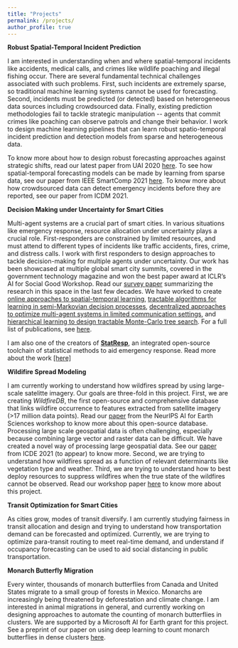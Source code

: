 ```yaml
---
title: "Projects"
permalink: /projects/
author_profile: true
---
```


<b>Robust Spatial-Temporal Incident Prediction</b> <br> 

I am interested in understanding when and where spatial-temporal incidents like accidents, medical calls, and crimes like wildlife poaching and illegal fishing occur. There are several fundamental technical challenges associated with such problems. First, such incidents are extremely sparse, so traditional machine learning systems cannot be used for forecasting. Second, incidents must be predicted (or detected) based on heterogeneous data sources including crowdsourced data. Finally, existing prediction methodologies fail to tackle strategic manipulation -- agents that commit crimes like poaching can observe patrols and change their behavior. I work to design machine learning pipelines that can learn robust spatio-temporal incident prediction and detection models from sparse and heterogeneous data.

To know more about how to design robust forecasting approaches against strategic shifts, read our latest paper from UAI 2020 [here](https://ayanmukhopadhyay.github.io/files/UAI_full.pdf). To see how spatial-temporal forecasting models can be made by learning from sparse data, see our paper from IEEE SmartComp 2021 [here](https://arxiv.org/abs/2106.08307). To know more about how crowdsourced data can detect emergency incidents before they are reported, see our paper from ICDM 2021.


<b>Decision Making under Uncertainty for Smart Cities</b> <br> 

Multi-agent systems are a crucial part of smart cities. In various situations like emergency response, resource allocation under uncertainty plays a crucial role. First-responders are constrained by limited resources, and must attend to different types of incidents like traffic accidents, fires, crime, and distress calls. I work with first responders to design approaches to tackle decision-making for multiple agents under uncertainty. Our work has been showcased at multiple global smart city summits, covered in the government technology magazine and won the best paper award at ICLR’s AI for Social Good Workshop. Read our [survey paper](https://arxiv.org/abs/2006.04200) summarizing the research in this space in the last few decades. We have worked to create [online approaches to spatial-temporal learning](https://dl.acm.org/doi/pdf/10.1145/3302509.3311055), [tractable algorithms for learning in semi-Markovian decision processes](https://dl.acm.org/doi/10.5555/3237383.3237471), [decentralized approaches to optimize multi-agent systems in limited communication settings](https://arxiv.org/abs/2001.07362), and [hierarchical learning to design tractable Monte-Carlo tree search](https://arxiv.org/abs/2012.13300). For a full list of publications, see [here](https://ayanmukhopadhyay.github.io/publications/).

I am also one of the creators of [<b>StatResp</b>](https://statresp.ai/), an integrated open-source toolchain of statistical methods to aid emergency response. Read more about the work [[here]](https://ayanmukhopadhyay.github.io/files/aisg_iclr19.pdf)


<b>Wildifire Spread Modeling</b> <br> 

I am currently working to understand how wildfires spread by using large-scale satelitte imagery. Our goals are three-fold in this project. First, we are creating <i>WildfireDB</i>, the first open-source and comprehensive database that links wildfire occurrence to features extracted from satellite imagery (>17 million data points). Read our <a href="https://ayanmukhopadhyay.github.io/files/neurips20.pdf">paper</a> from the NeurIPS AI for Earth Sciences workshop to know more about this open-source database. Processing large scale geospatial data is often challenging, especially because combining large vector and raster data can be difficult. We have created a novel way of processing large geospatial data. See our <a href="https://ayanmukhopadhyay.github.io/files/icde21.pdf">paper</a> from ICDE 2021 (to appear) to know more.  Second, we are trying to understand how wildfires spread as a function of relevant determinants like vegetation type and weather. Third, we are trying to understand how to best deploy resources to suppress wildfires when the true state of the wildfires cannot be observed. Read our workshop paper <a href="https://ayanmukhopadhyay.github.io/files/aaai_wildfire.pdf">here</a> to know more about this project. 


<b>Transit Optimization for Smart Cities</b> <br>

As cities grow, modes of transit diversify. I am currently studying fairness in transit allocation and design and trying to understand how transportation demand can be forecasted and optimized. Currently, we are trying to optimize para-transit routing to meet real-time demand, and understand if occupancy forecasting can be used to aid social distancing in public transportation. 


<b>Monarch Butterfly Migration</b> <br> 

Every winter, thousands of monarch butterflies from Canada and United States migrate to a small group of forests in Mexico. Monarchs are increasingly being threatened by deforestation and climate change. I am interested in animal migrations in general, and currently working on designing approaches to automate the counting of monarch butterflies in clusters. We are supported by a Microsoft AI for Earth grant for this project. See a preprint of our paper on using deep learning to count monarch butterflies in dense clusters [here](https://www.biorxiv.org/content/10.1101/2021.07.23.453502v1).



